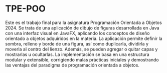 # TPE-POO
Este es el trabajo final para la asignatura Programación Orientada a Objetos 2024. Se trata de una aplicación de dibujo de figuras desarrollada en Java con una interfaz visual en JavaFX, aplicando los conceptos de diseño orientado a objetos adquiridos en la materia. La aplicación permite definir la sombra, relleno y borde de una figura, así como duplicarla, dividirla y moverla al centro del lienzo. Además, se pueden agregar o quitar capas y mostrarlas u ocultarlas. La implementación se basa en una estructura modular y extensible, corrigiendo malas prácticas iniciales y demostrando las ventajas del paradigma de programación orientada a objetos.




